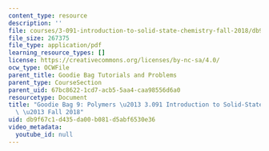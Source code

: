 ```yaml
---
content_type: resource
description: ''
file: courses/3-091-introduction-to-solid-state-chemistry-fall-2018/db9f67c1d435da00b081d5abf6530e36_MIT3_091F18_GB9.pdf
file_size: 267375
file_type: application/pdf
learning_resource_types: []
license: https://creativecommons.org/licenses/by-nc-sa/4.0/
ocw_type: OCWFile
parent_title: Goodie Bag Tutorials and Problems
parent_type: CourseSection
parent_uid: 67bc8622-1cd7-acb5-5aa4-caa98556d6a0
resourcetype: Document
title: "Goodie Bag 9: Polymers \u2013 3.091 Introduction to Solid-State Chemistry\
  \ \u2013 Fall 2018"
uid: db9f67c1-d435-da00-b081-d5abf6530e36
video_metadata:
  youtube_id: null
---
```

